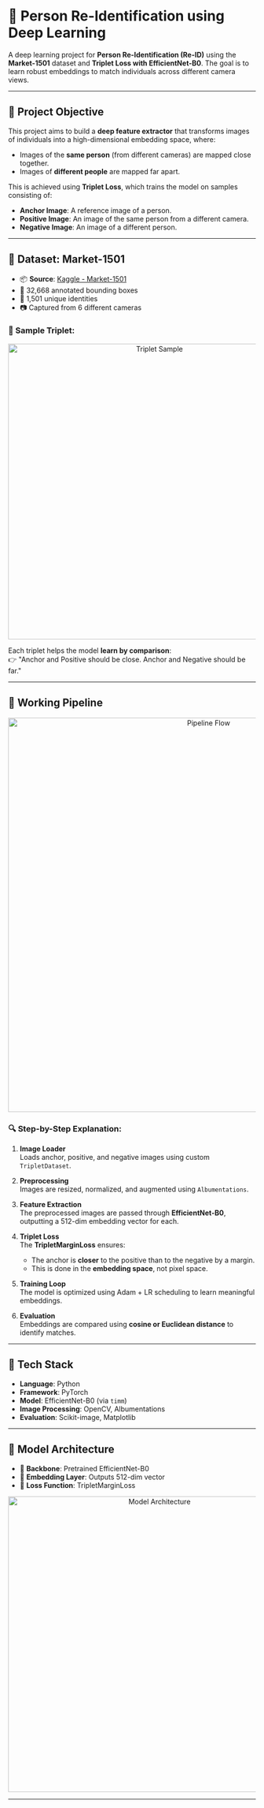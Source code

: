 # 👣 Person Re-Identification using Deep Learning

A deep learning project for **Person Re-Identification (Re-ID)** using the **Market-1501** dataset and **Triplet Loss with EfficientNet-B0**. The goal is to learn robust embeddings to match individuals across different camera views.

---

## 🧠 Project Objective

This project aims to build a **deep feature extractor** that transforms images of individuals into a high-dimensional embedding space, where:

- Images of the **same person** (from different cameras) are mapped close together.
- Images of **different people** are mapped far apart.

This is achieved using **Triplet Loss**, which trains the model on samples consisting of:

- **Anchor Image**: A reference image of a person.
- **Positive Image**: An image of the same person from a different camera.
- **Negative Image**: An image of a different person.

---

## 📁 Dataset: Market-1501

- 📦 **Source**: [Kaggle - Market-1501](https://www.kaggle.com/pengcw1/market-1501)
- 📸 32,668 annotated bounding boxes
- 👤 1,501 unique identities
- 📷 Captured from 6 different cameras

### 📌 Sample Triplet:

<p align="center">
  <img src="images/sample_triplet.png" alt="Triplet Sample" width="600"/>
</p>

Each triplet helps the model **learn by comparison**:  
👉 "Anchor and Positive should be close. Anchor and Negative should be far."

---

## 🔄 Working Pipeline

<p align="center">
  <img src="images/pipeline.png" alt="Pipeline Flow" width="800"/>
</p>

### 🔍 Step-by-Step Explanation:

1. **Image Loader**  
   Loads anchor, positive, and negative images using custom `TripletDataset`.

2. **Preprocessing**  
   Images are resized, normalized, and augmented using `Albumentations`.

3. **Feature Extraction**  
   The preprocessed images are passed through **EfficientNet-B0**, outputting a 512-dim embedding vector for each.

4. **Triplet Loss**  
   The **TripletMarginLoss** ensures:
   - The anchor is **closer** to the positive than to the negative by a margin.
   - This is done in the **embedding space**, not pixel space.

5. **Training Loop**  
   The model is optimized using Adam + LR scheduling to learn meaningful embeddings.

6. **Evaluation**  
   Embeddings are compared using **cosine or Euclidean distance** to identify matches.

---

## 🔧 Tech Stack

- **Language**: Python
- **Framework**: PyTorch
- **Model**: EfficientNet-B0 (via `timm`)
- **Image Processing**: OpenCV, Albumentations
- **Evaluation**: Scikit-image, Matplotlib

---

## 🧩 Model Architecture

- 📌 **Backbone**: Pretrained EfficientNet-B0
- 🔗 **Embedding Layer**: Outputs 512-dim vector
- 🎯 **Loss Function**: TripletMarginLoss

<p align="center">
  <img src="images/model_architecture.png" alt="Model Architecture" width="600"/>
</p>

---
